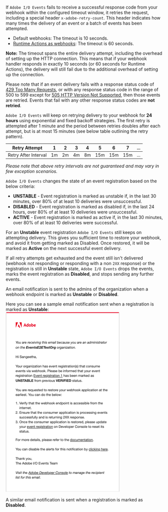 If `Adobe I/O Events` fails to receive a successful response code from your webhook within the configured timeout window, it retries the request, including a special header `x-adobe-retry-count`. This header indicates how many times the delivery of an event or a batch of events has been attempted.
- Default webhooks: The timeout is 10 seconds.
- [Runtime Actions as webhooks](../guides/runtime-webhooks/index.md): The timeout is 60 seconds.

**Note:** The timeout spans the entire delivery attempt, including the overhead of setting up the HTTP connection. This means that if your webhook handler responds in exactly 10 seconds (or 60 seconds for Runtime Actions), the delivery will still fail due to the additional overhead of setting up the connection.

<InlineAlert variant="info" slots="text"/>

Please note that if an event delivery fails with a response status code of [429 Too Many Requests](https://developer.mozilla.org/en-US/docs/Web/HTTP/Status/429), or with any response status code in the range of 500 to 599 except for [505 HTTP Version Not Supported](https://developer.mozilla.org/en-US/docs/Web/HTTP/Status/505), then those events are retried. Events that fail with any other response status codes are **not retried**.

`Adobe I/O Events` will keep on retrying delivery to your webhook for **24 hours** using exponential and fixed backoff strategies. The first retry is attempted after 1 minute and the period between retries doubles after each attempt, but is at most 15 minutes (see below table outlining the retry pattern).
<br/>

| Retry Attempt        | 1  | 2  | 3  | 4  | 5   | 6   | 7   | ... |
|----------------------|----|----|----|----|-----|-----|-----|-----|
| Retry After Interval | 1m | 2m | 4m | 8m | 15m | 15m | 15m | ... |

*Please note that above retry intervals are not guaranteed and may vary in few exception scenarios.*

`Adobe I/O Events` changes the state of an event registration based on the below criteria:

 - **UNSTABLE** - Event registration is marked as unstable if, in the last 30 minutes, over 80% of at least 10 deliveries were unsuccessful.
 - **DISABLED** - Event registration is marked as disabled if, in the last 24 hours, over 80% of at least 10 deliveries were unsuccessful.
 - **ACTIVE**  - Event registration is marked as active if, in the last 30 minutes, over 80% of at least 10 deliveries were successful.

For an **Unstable** event registration `Adobe I/O Events` still keeps on attempting delivery. This gives you sufficient time to restore your webhook, and avoid it from getting marked as Disabled. Once restored, it will be marked as **Active** on the next successful event delivery.

If all retry attempts get exhausted and the event still isn't delivered (webhook not responding or responding with a non `2XX` response) or the registration is still in **Unstable** state, `Adobe I/O Events` drops the events, marks the event registration as **Disabled**, and stops sending any further events.

An email notification is sent to the admins of the organization when a webhook endpoint is marked as **Unstable** or **Disabled**.

Here you can see a sample email notification sent when a registration is marked as **Unstable**:
![Unstable Event Registration Email Notification](https://raw.githubusercontent.com/AdobeDocs/adobe-io-events/main/src/pages/guides/img/email-verified-unstable.png "Unstable Event Registration Email Notification")

A similar email notification is sent when a registration is marked as **Disabled**.

